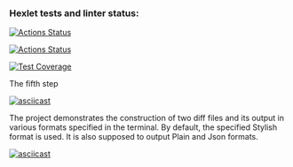 ### Hexlet tests and linter status:
[![Actions Status](https://github.com/olegserbat/php-project-48/actions/workflows/hexlet-check.yml/badge.svg)](https://github.com/olegserbat/php-project-48/actions)

[![Actions Status](https://github.com/olegserbat/php-project-48/actions/workflows/workflow.yml/badge.svg)](https://myoctocat.com/assets/images/base-octocat.svg)

[![Test Coverage](https://api.codeclimate.com/v1/badges/6c01c7fc968e5f827b27/test_coverage)](https://codeclimate.com/github/olegserbat/php-project-48/test_coverage)



The fifth step 

[![asciicast](https://asciinema.org/a/bsm6dbt4ComI026abuEjCPzBv.svg)](https://asciinema.org/a/bsm6dbt4ComI026abuEjCPzBv)

The project demonstrates the construction of two diff files and its output in various formats specified in the terminal.
By default, the specified Stylish format is used. It is also supposed to output Plain and Json formats.

[![asciicast](https://asciinema.org/a/yZ8BBwSu3GwzaAjub7jPOJWyO.svg)](https://asciinema.org/a/yZ8BBwSu3GwzaAjub7jPOJWyO)